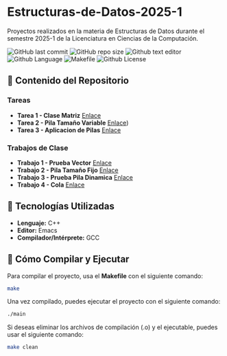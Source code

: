 # Estructuras-de-Datos-2025-1
Proyectos realizados en la materia de Estructuras de Datos durante el semestre 2025-1 de la Licenciatura en Ciencias de la Computación.

![GitHub last commit](https://img.shields.io/github/last-commit/ComputerChemistry/Estructuras-de-Datos-2025-1?style=for-the-badge&color=b4befe) ![GitHub repo size](https://img.shields.io/github/repo-size/ComputerChemistry/Estructuras-de-Datos-2025-1?style=for-the-badge&color=cba6f7) ![Github text editor](https://img.shields.io/badge/Emacs-%237F5AB6.svg?&style=for-the-badge&logo=gnu-emacs&logoColor=white) ![Github Language](https://img.shields.io/badge/C%2B%2B-00599C?style=for-the-badge&logo=c%2B%2B&logoColor=white) ![Makefile](https://img.shields.io/badge/Build-Makefile-89b4fa?style=for-the-badge&logo=gnu&logoColor=white) ![Github License](https://img.shields.io/badge/MIT-green?style=for-the-badge)

## 📂 Contenido del Repositorio

### Tareas

- **Tarea 1 - Clase Matriz** [Enlace](./Tareas/Tarea01/Tarea01Matriz/)
- **Tarea 2 - Pila Tamaño Variable** [Enlace](./Tareas/Tarea02/Tarea02PilaTamVar/))
- **Tarea 3 - Aplicacion de Pilas** [Enlace](./Tareas/Tareaa03/Tarea03AplicaciondePila/)

### Trabajos de Clase

- **Trabajo 1 - Prueba Vector** [Enlace](./Clases/PruebaVector/)
- **Trabajo 2 - Pila Tamaño Fijo** [Enlace](./Clases/PilaTamFijo/)
- **Trabajo 3 - Prueba Pila Dinamica** [Enlace](./Clases/PruebaPilaDinamica/)
- **Trabajo 4 - Cola** [Enlace](./Clases/PruebaCola/) 

## 🚀 Tecnologías Utilizadas

- **Lenguaje:** C++
- **Editor:** Emacs
- **Compilador/Intérprete:** GCC

## 🔨 Cómo Compilar y Ejecutar

Para compilar el proyecto, usa el **Makefile** con el siguiente comando:

```bash
make
```
Una vez compilado, puedes ejecutar el proyecto con el siguiente comando:

```bash
./main
```

Si deseas eliminar los archivos de compilación (.o) y el ejecutable, puedes usar el siguiente comando:

```bash
make clean

